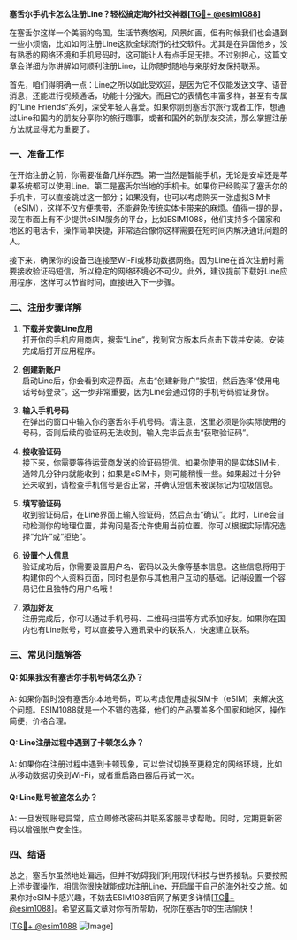 **塞舌尔手机卡怎么注册Line？轻松搞定海外社交神器[[TG💪+ @esim1088](https://t.me/s/esim1088)]**

在塞舌尔这样一个美丽的岛国，生活节奏悠闲，风景如画，但有时候我们也会遇到一些小烦恼，比如如何注册Line这款全球流行的社交软件。尤其是在异国他乡，没有熟悉的网络环境和手机号码时，这可能让人有点手足无措。不过别担心，这篇文章会详细为你讲解如何顺利注册Line，让你随时随地与亲朋好友保持联系。

首先，咱们得明确一点：Line之所以如此受欢迎，是因为它不仅能发送文字、语音消息，还能进行视频通话，功能十分强大。而且它的表情包丰富多样，甚至有专属的“Line Friends”系列，深受年轻人喜爱。如果你刚到塞舌尔旅行或者工作，想通过Line和国内的朋友分享你的旅行趣事，或者和国外的新朋友交流，那么掌握注册方法就显得尤为重要了。

### 一、准备工作

在开始注册之前，你需要准备几样东西。第一当然是智能手机，无论是安卓还是苹果系统都可以使用Line。第二是塞舌尔当地的手机卡。如果你已经购买了塞舌尔的手机卡，可以直接跳过这一部分；如果没有，也可以考虑购买一张虚拟SIM卡（eSIM），这样不仅方便携带，还能避免传统实体卡带来的麻烦。值得一提的是，现在市面上有不少提供eSIM服务的平台，比如ESIM1088，他们支持多个国家和地区的电话卡，操作简单快捷，非常适合像你这样需要在短时间内解决通讯问题的人。

接下来，确保你的设备已连接至Wi-Fi或移动数据网络。因为Line在首次注册时需要接收验证码短信，所以稳定的网络环境必不可少。此外，建议提前下载好Line应用程序，这样可以节省时间，直接进入下一步骤。

### 二、注册步骤详解

1. **下载并安装Line应用**  
   打开你的手机应用商店，搜索“Line”，找到官方版本后点击下载并安装。安装完成后打开应用程序。

2. **创建新账户**  
   启动Line后，你会看到欢迎界面。点击“创建新账户”按钮，然后选择“使用电话号码登录”。这一步非常重要，因为Line会通过你的手机号码验证身份。

3. **输入手机号码**  
   在弹出的窗口中输入你的塞舌尔手机号码。请注意，这里必须是你实际使用的号码，否则后续的验证码无法收到。输入完毕后点击“获取验证码”。

4. **接收验证码**  
   接下来，你需要等待运营商发送的验证码短信。如果你使用的是实体SIM卡，通常几分钟内就能收到；如果是eSIM卡，则可能稍慢一些。如果超过十分钟还未收到，请检查手机信号是否正常，并确认短信未被误标记为垃圾信息。

5. **填写验证码**  
   收到验证码后，在Line界面上输入验证码，然后点击“确认”。此时，Line会自动检测你的地理位置，并询问是否允许使用当前位置。你可以根据实际情况选择“允许”或“拒绝”。

6. **设置个人信息**  
   验证成功后，你需要设置用户名、密码以及头像等基本信息。这些信息将用于构建你的个人资料页面，同时也是你与其他用户互动的基础。记得设置一个容易记住且独特的用户名哦！

7. **添加好友**  
   注册完成后，你可以通过手机号码、二维码扫描等方式添加好友。如果你在国内也有Line账号，可以直接导入通讯录中的联系人，快速建立联系。

### 三、常见问题解答

#### Q: 如果我没有塞舌尔手机号码怎么办？
A: 如果你暂时没有塞舌尔本地号码，可以考虑使用虚拟SIM卡（eSIM）来解决这个问题。ESIM1088就是一个不错的选择，他们的产品覆盖多个国家和地区，操作简便，价格合理。

#### Q: Line注册过程中遇到了卡顿怎么办？
A: 如果你在注册过程中遇到卡顿现象，可以尝试切换至更稳定的网络环境，比如从移动数据切换到Wi-Fi，或者重启路由器后再试一次。

#### Q: Line账号被盗怎么办？
A: 一旦发现账号异常，应立即修改密码并联系客服寻求帮助。同时，定期更新密码以增强账户安全性。

### 四、结语

总之，塞舌尔虽然地处偏远，但并不妨碍我们利用现代科技与世界接轨。只要按照上述步骤操作，相信你很快就能成功注册Line，开启属于自己的海外社交之旅。如果你对eSIM卡感兴趣，不妨去ESIM1088官网了解更多详情[[TG💪+ @esim1088](https://t.me/s/esim1088)]。希望这篇文章对你有所帮助，祝你在塞舌尔的生活愉快！

[[TG💪+ @esim1088](https://t.me/s/esim1088) ![Image](https://i.postimg.cc/4NQfJmqS/Snipaste-2025-05-13-00-14-12.png)]